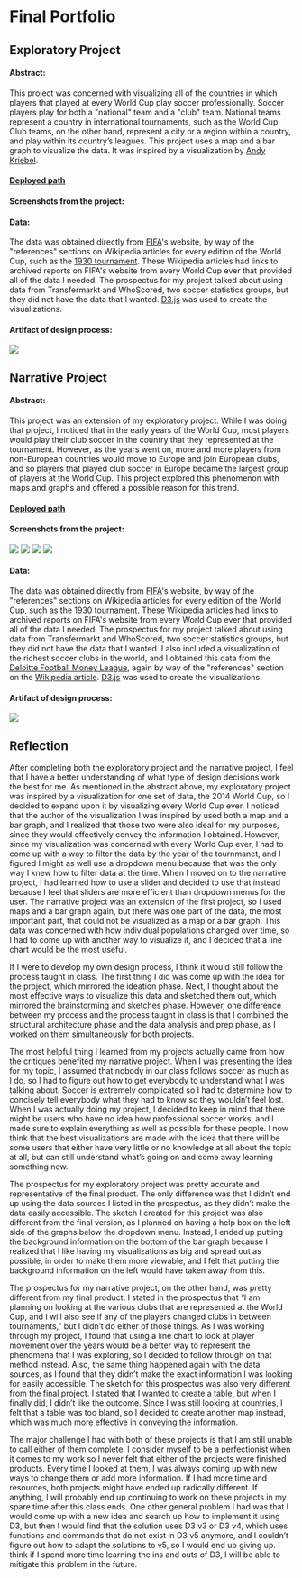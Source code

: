 # Final Portfolio

## Exploratory Project

#### Abstract: 

This project was concerned with visualizing all of the countries in which players that played at every World Cup play soccer professionally. Soccer players play for both a "national" team and a "club" team. National teams represent a country in international tournaments, such as the World Cup. Club teams, on the other hand, represent a city or a region within a country, and play within its country’s leagues. This project uses a map and a bar graph to visualize the data. It was inspired by a visualization by [Andy Kriebel](https://public.tableau.com/profile/andy.kriebel#!/vizhome/WorldCupPlayers/WorldCup).

#### [Deployed path](https://rhossain23.github.io/worldCupCountries/)

#### Screenshots from the project:

#### Data: 

The data was obtained directly from [FIFA](https://www.fifa.com/)'s website, by way of the "references" sections on Wikipedia articles for every edition of the World Cup, such as the [1930 tournament](https://en.wikipedia.org/wiki/1930_FIFA_World_Cup_squads#References). These Wikipedia articles had links to archived reports on FIFA's website from every World Cup ever that provided all of the data I needed. The prospectus for my project talked about using data from Transfermarkt and WhoScored, two soccer statistics groups, but they did not have the data that I wanted. [D3.js](https://github.com/d3/d3/wiki) was used to create the visualizations.

#### Artifact of design process: 
![](exploratorySketch.png)

## Narrative Project

#### Abstract: 

This project was an extension of my exploratory project. While I was doing that project, I noticed that in the early years of the World Cup, most players would play their club soccer in the country that they represented at the tournament. However, as the years went on, more and more players from non-European countries would move to Europe and join European clubs, and so players that played club soccer in Europe became the largest group of players at the World Cup. This project explored this phenomenon with maps and graphs and offered a possible reason for this trend. 

#### [Deployed path](https://rhossain23.github.io/worldCupCountries/)

#### Screenshots from the project:
![](narrativeScreenshot1.png)
![](narrativeScreenshot2.png)
![](narrativeScreenshot3.png)
![](narrativeScreenshot4.png)

#### Data: 

The data was obtained directly from [FIFA](https://www.fifa.com/)'s website, by way of the "references" sections on Wikipedia articles for every edition of the World Cup, such as the [1930 tournament](https://en.wikipedia.org/wiki/1930_FIFA_World_Cup_squads#References). These Wikipedia articles had links to archived reports on FIFA's website from every World Cup ever that provided all of the data I needed. The prospectus for my project talked about using data from Transfermarkt and WhoScored, two soccer statistics groups, but they did not have the data that I wanted. I also included a visualization of the richest soccer clubs in the world, and I obtained this data from the [Deloitte Football Money League](https://www2.deloitte.com), again by way of the "references" section on the [Wikipedia article](https://en.wikipedia.org/wiki/Deloitte_Football_Money_League#References). [D3.js](https://github.com/d3/d3/wiki) was used to create the visualizations.

#### Artifact of design process: 
![](narrativeSketch.png)

## Reflection

After completing both the exploratory project and the narrative project, I feel that I have a better understanding of what type of design decisions work the best for me. As mentioned in the abstract above, my exploratory project was inspired by a visualization for one set of data, the 2014 World Cup, so I decided to expand upon it by visualizing every World Cup ever. I noticed that the author of the visualization I was inspired by used both a map and a bar graph, and I realized that those two were also ideal for my purposes, since they would effectively convey the information I obtained. However, since my visualization was concerned with every World Cup ever, I had to come up with a way to filter the data by the year of the tournmanet, and I figured I might as well use a dropdown menu because that was the only way I knew how to filter data at the time. When I moved on to the narrative project, I had learned how to use a slider and decided to use that instead because I feel that sliders are more efficient than dropdown menus for the user. The narrative project was an extension of the first project, so I used maps and a bar graph again, but there was one part of the data, the most important part, that could not be visualized as a map or a bar graph. This data was concerned with how individual populations changed over time, so I had to come up with another way to visualize it, and I decided that a line chart would be the most useful. 

If I were to develop my own design process, I think it would still follow the process taught in class. The first thing I did was come up with the idea for the project, which mirrored the ideation phase. Next, I thought about the most effective ways to visualize this data and sketched them out, which mirrored the brainstorming and sketches phase. However, one difference between my process and the process taught in class is that I combined the structural architecture phase and the data analysis and prep phase, as I worked on them simultaneously for both projects. 

The most helpful thing I learned from my projects actually came from how the critiques benefited my narrative project. When I was presenting the idea for my topic, I assumed that nobody in our class follows soccer as much as I do, so I had to figure out how to get everybody to understand what I was talking about. Soccer is extremely complicated so I had to determine how to concisely tell everybody what they had to know so they wouldn’t feel lost. When I was actually doing my project, I decided to keep in mind that there might be users who have no idea how professional soccer works, and I made sure to explain everything as well as possible for these people. I now think that the best visualizations are made with the idea that there will be some users that either have very little or no knowledge at all about the topic at all, but can still understand what’s going on and come away learning something new. 

The prospectus for my exploratory project was pretty accurate and representative of the final product. The only difference was that I didn’t end up using the data sources I listed in the prospectus, as they didn’t make the data easily accessible. The sketch I created for this project was also different from the final version, as I planned on having a help box on the left side of the graphs below the dropdown menu. Instead, I ended up putting the background information on the bottom of the bar graph because I realized that I like having my visualizations as big and spread out as possible, in order to make them more viewable, and I felt that putting the background information on the left would have taken away from this.

The prospectus for my narrative project, on the other hand, was pretty different from my final product. I stated in the prospectus that “I am planning on looking at the various clubs that are represented at the World Cup, and I will also see if any of the players changed clubs in between tournaments,” but I didn’t do either of those things. As I was working through my project, I found that using a line chart to look at player movement over the years would be a better way to represent the phenomena that I was exploring, so I decided to follow through on that method instead. Also, the same thing happened again with the data sources, as I found that they didn’t make the exact information I was looking for easily accessible. The sketch for this prospectus was also very different from the final project. I stated that I wanted to create a table, but when I finally did, I didn’t like the outcome. Since I was still looking at countries, I felt that a table was too bland, so I decided to create another map instead, which was much more effective in conveying the information.

The major challenge I had with both of these projects is that I am still unable to call either of them complete. I consider myself to be a perfectionist when it comes to my work so I never felt that either of the projects were finished products. Every time I looked at them, I was always coming up with new ways to change them or add more information. If I had more time and resources, both projects might have ended up radically different. If anything, I will probably end up continuing to work on these projects in my spare time after this class ends. One other general problem I had was that I would come up with a new idea and search up how to implement it using D3, but then I would find that the solution uses D3 v3 or D3 v4, which uses functions and commands that do not exist in D3 v5 anymore, and I couldn’t figure out how to adapt the solutions to v5, so I would end up giving up. I think if I spend more time learning the ins and outs of D3, I will be able to mitigate this problem in the future.
